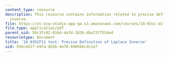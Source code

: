 ```yaml
---
content_type: resource
description: This resource contains information related to precise definition of laplace
  inverse.
file: https://ol-ocw-studio-app-qa.s3.amazonaws.com/courses/18-03sc-differential-equations-fall-2011/93bc4d1fe9fadd1b4e78b90566cdc1e7_MIT18_03SCF11_s29_2text.pdf
file_type: application/pdf
parent_uid: 50c3fc82-016d-da7d-1826-dba72ff554ed
resourcetype: Document
title: '18.03SCF11 text: Precise Definition of Laplace Inverse'
uid: 93bc4d1f-e9fa-dd1b-4e78-b90566cdc1e7
---
```

